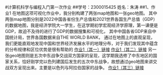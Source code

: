 #计算机科学与编程入门第一次作业
##学号：2300015425  姓名：朱涛
##1、作业1
在地图这项可视化作业中，我分别构建了两张map地图和一张geo地图。
其中两张map地图分别是2022中国各省份生产总值和2021世界各国生产总值（GDP）的数据地图，我是经济学院大一学生，在这学期初学宏观经济学原理，第一课便是GDP，故迫不及待的进行了GDP的数据搜集和可视化，
其中中国各省GDP来自中国统计局，世界各国数据来自THE WORLD BANK，
通过在地图上的直观呈现，我们更能直观地发现中国和世界经济发展水平的地理分布，对于我们发现其中蕴含的分布规律和区位优势是很有帮助的
[作业1（其一）链接]()
[作业1（其二）链接]()
另一张geo地图则是五次中东战争交战双方国家的呈现，这学期我选修了中东地区的国家关系，恰好刚学完以色列建国后发生的五次中东战争，故想通过geo地图来讲交战双方呈现出来。主要是以色列与阿拉伯国家的战争。
[作业1（其三）链接]()

